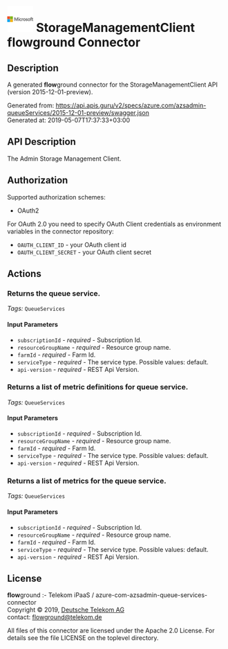 # ![LOGO](logo.png) StorageManagementClient **flow**ground Connector

## Description

A generated **flow**ground connector for the StorageManagementClient API (version 2015-12-01-preview).

Generated from: https://api.apis.guru/v2/specs/azure.com/azsadmin-queueServices/2015-12-01-preview/swagger.json<br/>
Generated at: 2019-05-07T17:37:33+03:00

## API Description

The Admin Storage Management Client.

## Authorization

Supported authorization schemes:
- OAuth2

For OAuth 2.0 you need to specify OAuth Client credentials as environment variables in the connector repository:
* `OAUTH_CLIENT_ID` - your OAuth client id
* `OAUTH_CLIENT_SECRET` - your OAuth client secret

## Actions

### Returns the queue service.

*Tags:* `QueueServices`

#### Input Parameters
* `subscriptionId` - _required_ - Subscription Id.
* `resourceGroupName` - _required_ - Resource group name.
* `farmId` - _required_ - Farm Id.
* `serviceType` - _required_ - The service type.
    Possible values: default.
* `api-version` - _required_ - REST Api Version.

### Returns a list of metric definitions for queue service.

*Tags:* `QueueServices`

#### Input Parameters
* `subscriptionId` - _required_ - Subscription Id.
* `resourceGroupName` - _required_ - Resource group name.
* `farmId` - _required_ - Farm Id.
* `serviceType` - _required_ - The service type.
    Possible values: default.
* `api-version` - _required_ - REST Api Version.

### Returns a list of metrics for the queue service.

*Tags:* `QueueServices`

#### Input Parameters
* `subscriptionId` - _required_ - Subscription Id.
* `resourceGroupName` - _required_ - Resource group name.
* `farmId` - _required_ - Farm Id.
* `serviceType` - _required_ - The service type.
    Possible values: default.
* `api-version` - _required_ - REST Api Version.

## License

**flow**ground :- Telekom iPaaS / azure-com-azsadmin-queue-services-connector<br/>
Copyright © 2019, [Deutsche Telekom AG](https://www.telekom.de)<br/>
contact: flowground@telekom.de

All files of this connector are licensed under the Apache 2.0 License. For details
see the file LICENSE on the toplevel directory.
